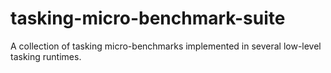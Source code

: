 # tasking-micro-benchmark-suite
A collection of tasking micro-benchmarks implemented in several low-level tasking runtimes.
